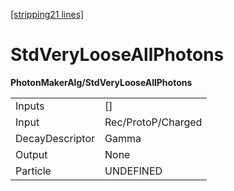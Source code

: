 [[stripping21 lines]](./stripping21-index)

# StdVeryLooseAllPhotons

**PhotonMakerAlg/StdVeryLooseAllPhotons**

|                 |                    |
|-----------------|--------------------|
| Inputs          | []               |
| Input           | Rec/ProtoP/Charged |
| DecayDescriptor | Gamma              |
| Output          | None               |
| Particle        | UNDEFINED          |
